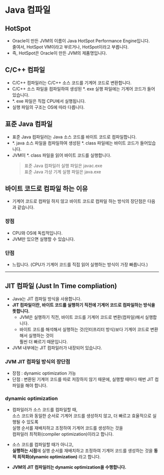 # Java 컴파일

## HotSpot
* Oracle이 만든 JVM의 이름이 Java HotSpot Performance Engine입니다.<br/>
줄여서, HotSpot VM이라고 부르거나, HotSpot이라고 부릅니다.
* 즉, HotSpot은 Oracle이 만든 JVM의 제품명입니다.

## C/C++ 컴파일
* C/C++ 컴파일러는 C/C++ 소스 코드를 기계어 코드로 변환합니다.
* C/C++ 소스 파일을 컴파일하여 생성된 *. exe 실행 파일에는 기계어 코드가 들어있습니다.
* *. exe 파일은 직접 CPU에서 실행됩니다.
* 실행 파일의 구조는 OS에 따라 다릅니다.

## 표준 Java 컴파일
* 표준 Java 컴파일러는 Java 소스 코드를 바이트 코드로 컴파일합니다.
* *. java 소스 파일을 컴파일하여 생성된 *. class 파일에는 바이트 코드가 들어있습니다.
* JVM이 *. class 파일을 읽어 바이트 코드를 실행합니다.
    > 표준 Java 컴파일러 실행 파일은 javac.exe<br/>
    표준 Java 가상 기계 실행 파일은 java.exe

## 바이트 코드로 컴파일 하는 이유
* 기계어 코드로 컴파일 하지 않고 바이트 코드로 컴파일 하는 방식의 장단점은 다음과 같습니다.

### 장점
* CPU와 OS에 독립적입니다.
* JVM만 있으면 실행할 수 있습니다.

### 단점
* 느립니다. (CPU가 기계어 코드를 직접 읽어 실행하는 방식이 가장 빠릅니다.)

---

## JIT 컴파일 (Just In Time compliation)
* Java는 JIT 컴파일 방식을 사용합니다.
* **JIT 컴파일이란, 바이트 코드를 실행하기 직전에 기계어 코드로 컴파일하는 방식을 뜻합니다.**
    * JVM은 실행하기 직전, 바이트 코드를 기계어 코드로 변환(컴파일)해서 실행합니다.
    * 바이트 코드를 해석해서 실행하는 것(인터프리터 방식)보다 기계어 코드로 변환해서 실행하는 것이<br/>
    훨씬 더 빠르기 때문입니다.
* JVM 내부에는 JIT 컴파일러가 내장되어 있습니다.

### JVM JIT 컴파일 방식의 장단점
* 장점 : dynamic optimization 가능
* 단점 : 변환된 기계어 코드를 따로 저장하지 않기 때문에, 실행할 때마다 매번 JIT 컴파일을 해야 합니다.

### dynamic optimization
* 컴파일러가 소스 코드를 컴파일할 때,<br/>
소스 코드와 동일한 순서로 기계어 코드를 생성하지 않고, 더 빠르고 효율적으로 실행될 수 있도록<br/>
실행 순서를 재배치하고 조정하여 기계어 코드를 생성하는 것을<br/>
컴파일러 최적화(compiler optimization)이라고 합니다.

* 소스 코드를 컴파일할 때가 아니고,<br/>
**실행하는 시점**에 실행 순서를 재배치하고 조정하여 기계어 코드를 생성하는 것을 **동적 최적화(dynamic optimization)** 라고 합니다.
* **JVM의 JIT 컴파일러는 dynamic optimization을 수행합니다.**